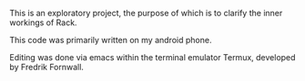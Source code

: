 This is an exploratory project, the purpose of which is to clarify the inner workings of Rack.

This code was primarily written on my android phone.

Editing was done via emacs within the terminal emulator Termux, developed by Fredrik Fornwall.


